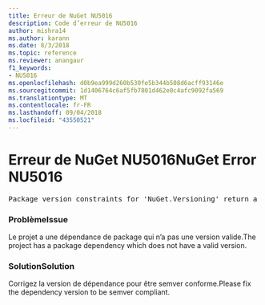 ```yaml
---
title: Erreur de NuGet NU5016
description: Code d’erreur de NU5016
author: mishra14
ms.author: karann
ms.date: 8/3/2018
ms.topic: reference
ms.reviewer: anangaur
f1_keywords:
- NU5016
ms.openlocfilehash: d0b9ea999d260b530fe5b344b508d6acff93146e
ms.sourcegitcommit: 1d1406764c6af5fb7801d462e0c4afc9092fa569
ms.translationtype: MT
ms.contentlocale: fr-FR
ms.lasthandoff: 09/04/2018
ms.locfileid: "43550521"
---
```

# <a name="nuget-error-nu5016"></a><span data-ttu-id="15874-103">Erreur de NuGet NU5016</span><span class="sxs-lookup"><span data-stu-id="15874-103">NuGet Error NU5016</span></span>
<pre>Package version constraints for 'NuGet.Versioning' return a version range that is empty.</pre>

### <a name="issue"></a><span data-ttu-id="15874-104">Problème</span><span class="sxs-lookup"><span data-stu-id="15874-104">Issue</span></span>

<span data-ttu-id="15874-105">Le projet a une dépendance de package qui n’a pas une version valide.</span><span class="sxs-lookup"><span data-stu-id="15874-105">The project has a package dependency which does not have a valid version.</span></span>


### <a name="solution"></a><span data-ttu-id="15874-106">Solution</span><span class="sxs-lookup"><span data-stu-id="15874-106">Solution</span></span>

<span data-ttu-id="15874-107">Corrigez la version de dépendance pour être semver conforme.</span><span class="sxs-lookup"><span data-stu-id="15874-107">Please fix the dependency version to be semver compliant.</span></span>

